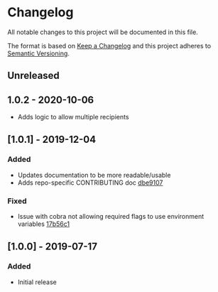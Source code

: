 # Changelog
All notable changes to this project will be documented in this file.

The format is based on [Keep a Changelog](http://keepachangelog.com/en/1.0.0/)
and this project adheres to [Semantic
Versioning](http://semver.org/spec/v2.0.0.html).

## Unreleased

## 1.0.2 - 2020-10-06

- Adds logic to allow multiple recipients

## [1.0.1] - 2019-12-04

### Added

- Updates documentation to be more readable/usable
- Adds repo-specific CONTRIBUTING doc [dbe9107](https://github.com/asachs01/sensu-go-twilio-handler/commit/dbe9107dfc824b25eb78d94bbfbe0d147e0164b5)

### Fixed

- Issue with cobra not allowing required flags to use environment variables [17b56c1](https://github.com/asachs01/sensu-go-twilio-handler/commit/17b56c15ea267fc2d0480186ff34058a5f372f70)

## [1.0.0] - 2019-07-17

### Added
- Initial release


